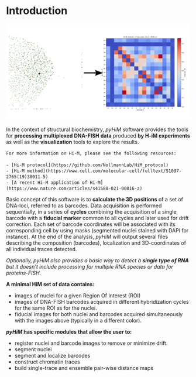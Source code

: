 # Introduction

![A *pyHiM* output example](../_static/welcome_illustration.png)

In the context of structural biochemistry, *pyHiM* software provides the tools for **processing multiplexed DNA-FISH data** produced **by H-iM experiments** as well as the **visualization** tools to explore the results.

```{note}
For more information on Hi-M, please see the following resources:

- [Hi-M protocol](https://github.com/NollmannLab/HiM_protocol)
- [Hi-M method](https://www.cell.com/molecular-cell/fulltext/S1097-2765(19)30011-5)
- [A recent Hi-M application of Hi-M](https://www.nature.com/articles/s41588-021-00816-z)
```

Basic concept of this software is to **calculate the 3D positions** of a set of DNA-loci, referred to as barcodes. Data acquisition is performed sequentially, in a series of **cycles** combining the acquisition of a single barcode with a **fiducial marker** common to all cycles and later used for drift correction. Each set of barcode coordinates will be associated with its corresponding cell by using masks (segmented nuclei stained with DAPI for instance). At the end of the analysis, *pyHiM* will output several files describing the composition (barcodes), localization and 3D-coordinates of all individual traces detected.

*Optionally, pyHiM also provides a basic way to detect a **single type of RNA** but it doesn’t include processing for multiple RNA species or data for proteins-FISH.*


**A minimal HiM set of data contains:**

- images of nuclei for a given Region Of Interest (ROI)
- images of DNA-FISH barcodes acquired in different hybridization cycles for the same ROI as for the nuclei.
- fiducial images for both nuclei and barcodes acquired simultaneously with the images above (typically in a different color).



***pyHiM* has specific modules that allow the user to:**

- register nuclei and barcode images to remove or minimize drift.
- segment nuclei
- segment and localize barcodes
- construct chromatin traces
- build single-trace and ensemble pair-wise distance maps
